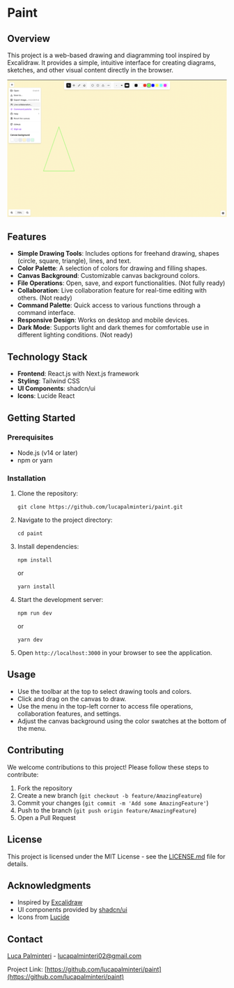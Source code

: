 # Paint

## Overview

This project is a web-based drawing and diagramming tool inspired by Excalidraw. It provides a simple, intuitive interface for creating diagrams, sketches, and other visual content directly in the browser.

![Paint Image](/public/paint.png "Paint Image")

## Features

*   **Simple Drawing Tools**: Includes options for freehand drawing, shapes (circle, square, triangle), lines, and text.
*   **Color Palette**: A selection of colors for drawing and filling shapes.
*   **Canvas Background**: Customizable canvas background colors.
*   **File Operations**: Open, save, and export functionalities. (Not fully ready)
*   **Collaboration**: Live collaboration feature for real-time editing with others. (Not ready)
*   **Command Palette**: Quick access to various functions through a command interface.
*   **Responsive Design**: Works on desktop and mobile devices.
*   **Dark Mode**: Supports light and dark themes for comfortable use in different lighting conditions. (Not ready)

## Technology Stack

*   **Frontend**: React.js with Next.js framework
*   **Styling**: Tailwind CSS
*   **UI Components**: shadcn/ui
*   **Icons**: Lucide React

## Getting Started

### Prerequisites

*   Node.js (v14 or later)
*   npm or yarn

### Installation

1.  Clone the repository:

    ```
    git clone https://github.com/lucapalminteri/paint.git
    ```

2.  Navigate to the project directory:

    ```
    cd paint
    ```

3.  Install dependencies:


    ```
    npm install
    ```

    or

    ```
    yarn install
    ```

4.  Start the development server:

    ```
    npm run dev
    ```
    or

    ```
    yarn dev
    ```

5.  Open `http://localhost:3000` in your browser to see the application.

## Usage

*   Use the toolbar at the top to select drawing tools and colors.
*   Click and drag on the canvas to draw.
*   Use the menu in the top-left corner to access file operations, collaboration features, and settings.
*   Adjust the canvas background using the color swatches at the bottom of the menu.

## Contributing

We welcome contributions to this project! Please follow these steps to contribute:

1.  Fork the repository
2.  Create a new branch (`git checkout -b feature/AmazingFeature`)
3.  Commit your changes (`git commit -m 'Add some AmazingFeature'`)
4.  Push to the branch (`git push origin feature/AmazingFeature`)
5.  Open a Pull Request

## License

This project is licensed under the MIT License - see the [LICENSE.md](LICENSE.md) file for details.

## Acknowledgments

*   Inspired by [Excalidraw](https://excalidraw.com/)
*   UI components provided by [shadcn/ui](https://ui.shadcn.com/)
*   Icons from [Lucide](https://lucide.dev/)

## Contact

[Luca Palminteri](https://www.linkedin.com/in/luca-palminteri) - [lucapalminteri02@gmail.com](mailto:lucapalminteri02@gmail.com)

Project Link: [https://github.com/lucapalminteri/paint](https://github.com/lucapalminteri/paint)
